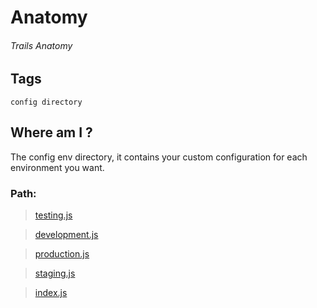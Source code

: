 # Anatomy
###### Trails Anatomy

## Tags
```config directory```

## Where am I ?

The config env directory, it contains your custom configuration for each environment you want. 

### Path:

> [testing.js](env.md)

> [development.js](env.md)

> [production.js](env.md)

> [staging.js](env.md)

> [index.js](../../index.md)
